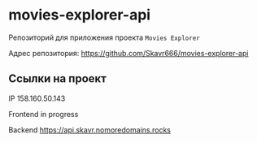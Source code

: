 # movies-explorer-api
Репозиторий для приложения проекта `Movies Explorer`

Адрес репозитория: https://github.com/Skavr666/movies-explorer-api

## Ссылки на проект

IP 158.160.50.143

Frontend in progress

Backend https://api.skavr.nomoredomains.rocks
